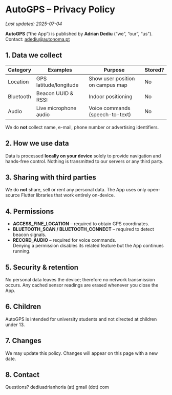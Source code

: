 # AutoGPS – Privacy Policy
_Last updated: 2025-07-04_

**AutoGPS** (“the App”) is published by **Adrian Dediu** (“we”, “our”, “us”).  
Contact: adediu@autonoma.pt

## 1. Data we collect
| Category | Examples | Purpose | Stored? |
|----------|----------|---------|---------|
| Location | GPS latitude/longitude | Show user position on campus map | No |
| Bluetooth | Beacon UUID & RSSI | Indoor positioning | No |
| Audio | Live microphone audio | Voice commands (speech-to-text) | No |

We do **not** collect name, e-mail, phone number or advertising identifiers.

## 2. How we use data
Data is processed **locally on your device** solely to provide navigation and
hands-free control. Nothing is transmitted to our servers or any third party.

## 3. Sharing with third parties
We do **not** share, sell or rent any personal data. The App uses only
open-source Flutter libraries that work entirely on-device.

## 4. Permissions
* **ACCESS_FINE_LOCATION** – required to obtain GPS coordinates.  
* **BLUETOOTH_SCAN / BLUETOOTH_CONNECT** – required to detect beacon signals.  
* **RECORD_AUDIO** – required for voice commands.  
Denying a permission disables its related feature but the App continues running.

## 5. Security & retention
No personal data leaves the device; therefore no network transmission occurs.
Any cached sensor readings are erased whenever you close the App.

## 6. Children
AutoGPS is intended for university students and not directed at children under 13.

## 7. Changes
We may update this policy. Changes will appear on this page with a new date.

## 8. Contact
Questions?  dediuadrianhoria (at) gmail (dot) com
